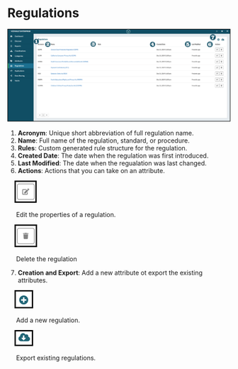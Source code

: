 # Regulations

![regulations](../assets/images/regulations.png "Regulations")


1. **Acronym**: Unique short abbreviation of full regulation name.
2. **Name**: Full name of the regulation, standard, or procedure.
3. **Rules**: Custom generated rule structure for the regulation.
4. **Created Date**: The date when the regulation was first introduced.
5. **Last Modified**:  The date when the regualation was last changed.
6. **Actions**: Actions that you can take on an attribute.

&nbsp;&nbsp;&nbsp;&nbsp;![edit](../assets/images/edit.png "Edit")

&nbsp;&nbsp;&nbsp;&nbsp;&nbsp;Edit the properties of a regulation.

&nbsp;&nbsp;&nbsp;&nbsp;![delete](../assets/images/delete.png "Delete")

&nbsp;&nbsp;&nbsp;&nbsp;&nbsp;Delete the regulation

7. **Creation and Export**: Add a new attribute ot export the existing attributes.

&nbsp;&nbsp;&nbsp;&nbsp;![Add](../assets/images/Add.png "Add")

&nbsp;&nbsp;&nbsp;&nbsp;&nbsp;Add a new regulation.

&nbsp;&nbsp;&nbsp;&nbsp;![export](../assets/images/export.png "Export")

&nbsp;&nbsp;&nbsp;&nbsp;&nbsp;Export existing regulations.
